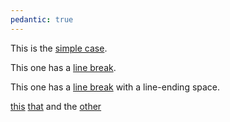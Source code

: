 ```yaml
---
pedantic: true
---
```


This is the [simple case].

[simple case]: /simple



This one has a [line break].

This one has a [line break] with a line-ending space.

[line break]: /foo


[this] [that] and the [other]

[this]: /this
[that]: /that
[other]: /other
